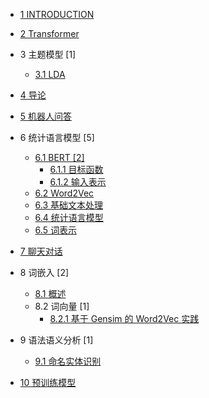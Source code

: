   - [1 INTRODUCTION](/INTRODUCTION.md)
  - [2 Transformer](/Transformer/README.md)
    
  - 3 主题模型 [1]
    - [3.1 LDA](/主题模型/LDA.md)
  - [4 导论](/导论/README.md)
    
  - [5 机器人问答](/机器人问答/README.md)
    
  - 6 统计语言模型 [5]
    - [6.1 BERT [2]](/统计语言模型/BERT/README.md)
      - [6.1.1 目标函数](/统计语言模型/BERT/目标函数.md)
      - [6.1.2 输入表示](/统计语言模型/BERT/输入表示.md)
    - [6.2 Word2Vec](/统计语言模型/Word2Vec.md)
    - [6.3 基础文本处理](/统计语言模型/基础文本处理.md)
    - [6.4 统计语言模型](/统计语言模型/统计语言模型.md)
    - [6.5 词表示](/统计语言模型/词表示.md)
  - [7 聊天对话](/聊天对话/README.md)
    
  - 8 词嵌入 [2]
    - [8.1 概述](/词嵌入/概述.md)
    - 8.2 词向量 [1]
      - [8.2.1 基于 Gensim 的 Word2Vec 实践](/词嵌入/词向量/基于%20Gensim%20的%20Word2Vec%20实践.md)
  - 9 语法语义分析 [1]
    - [9.1 命名实体识别](/语法语义分析/命名实体识别.md)
  - [10 预训练模型](/预训练模型/README.md)
    